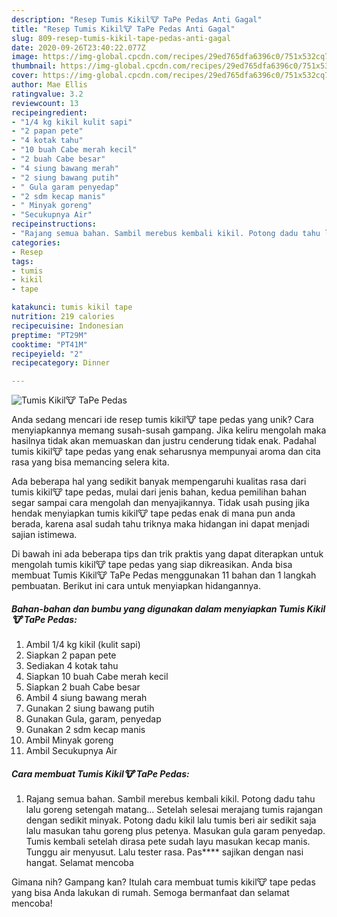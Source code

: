 ```yaml
---
description: "Resep Tumis Kikil🐮 TaPe Pedas Anti Gagal"
title: "Resep Tumis Kikil🐮 TaPe Pedas Anti Gagal"
slug: 809-resep-tumis-kikil-tape-pedas-anti-gagal
date: 2020-09-26T23:40:22.077Z
image: https://img-global.cpcdn.com/recipes/29ed765dfa6396c0/751x532cq70/tumis-kikil🐮-tape-pedas-foto-resep-utama.jpg
thumbnail: https://img-global.cpcdn.com/recipes/29ed765dfa6396c0/751x532cq70/tumis-kikil🐮-tape-pedas-foto-resep-utama.jpg
cover: https://img-global.cpcdn.com/recipes/29ed765dfa6396c0/751x532cq70/tumis-kikil🐮-tape-pedas-foto-resep-utama.jpg
author: Mae Ellis
ratingvalue: 3.2
reviewcount: 13
recipeingredient:
- "1/4 kg kikil kulit sapi"
- "2 papan pete"
- "4 kotak tahu"
- "10 buah Cabe merah kecil"
- "2 buah Cabe besar"
- "4 siung bawang merah"
- "2 siung bawang putih"
- " Gula garam penyedap"
- "2 sdm kecap manis"
- " Minyak goreng"
- "Secukupnya Air"
recipeinstructions:
- "Rajang semua bahan. Sambil merebus kembali kikil. Potong dadu tahu lalu goreng setengah matang... Setelah selesai merajang tumis rajangan dengan sedikit minyak. Potong dadu kikil lalu tumis beri air sedikit saja lalu masukan tahu goreng plus petenya. Masukan gula garam penyedap. Tumis kembali setelah dirasa pete sudah layu masukan kecap manis. Tunggu air menyusut. Lalu tester rasa. Pas**** sajikan dengan nasi hangat. Selamat mencoba"
categories:
- Resep
tags:
- tumis
- kikil
- tape

katakunci: tumis kikil tape 
nutrition: 219 calories
recipecuisine: Indonesian
preptime: "PT29M"
cooktime: "PT41M"
recipeyield: "2"
recipecategory: Dinner

---
```



![Tumis Kikil🐮 TaPe Pedas](https://img-global.cpcdn.com/recipes/29ed765dfa6396c0/751x532cq70/tumis-kikil🐮-tape-pedas-foto-resep-utama.jpg)

Anda sedang mencari ide resep tumis kikil🐮 tape pedas yang unik? Cara menyiapkannya memang susah-susah gampang. Jika keliru mengolah maka hasilnya tidak akan memuaskan dan justru cenderung tidak enak. Padahal tumis kikil🐮 tape pedas yang enak seharusnya mempunyai aroma dan cita rasa yang bisa memancing selera kita.



Ada beberapa hal yang sedikit banyak mempengaruhi kualitas rasa dari tumis kikil🐮 tape pedas, mulai dari jenis bahan, kedua pemilihan bahan segar sampai cara mengolah dan menyajikannya. Tidak usah pusing jika hendak menyiapkan tumis kikil🐮 tape pedas enak di mana pun anda berada, karena asal sudah tahu triknya maka hidangan ini dapat menjadi sajian istimewa.


Di bawah ini ada beberapa tips dan trik praktis yang dapat diterapkan untuk mengolah tumis kikil🐮 tape pedas yang siap dikreasikan. Anda bisa membuat Tumis Kikil🐮 TaPe Pedas menggunakan 11 bahan dan 1 langkah pembuatan. Berikut ini cara untuk menyiapkan hidangannya.

<!--inarticleads1-->

##### Bahan-bahan dan bumbu yang digunakan dalam menyiapkan Tumis Kikil🐮 TaPe Pedas:

1. Ambil 1/4 kg kikil (kulit sapi)
1. Siapkan 2 papan pete
1. Sediakan 4 kotak tahu
1. Siapkan 10 buah Cabe merah kecil
1. Siapkan 2 buah Cabe besar
1. Ambil 4 siung bawang merah
1. Gunakan 2 siung bawang putih
1. Gunakan  Gula, garam, penyedap
1. Gunakan 2 sdm kecap manis
1. Ambil  Minyak goreng
1. Ambil Secukupnya Air




<!--inarticleads2-->

##### Cara membuat Tumis Kikil🐮 TaPe Pedas:

1. Rajang semua bahan. Sambil merebus kembali kikil. Potong dadu tahu lalu goreng setengah matang... Setelah selesai merajang tumis rajangan dengan sedikit minyak. Potong dadu kikil lalu tumis beri air sedikit saja lalu masukan tahu goreng plus petenya. Masukan gula garam penyedap. Tumis kembali setelah dirasa pete sudah layu masukan kecap manis. Tunggu air menyusut. Lalu tester rasa. Pas**** sajikan dengan nasi hangat. Selamat mencoba




Gimana nih? Gampang kan? Itulah cara membuat tumis kikil🐮 tape pedas yang bisa Anda lakukan di rumah. Semoga bermanfaat dan selamat mencoba!

